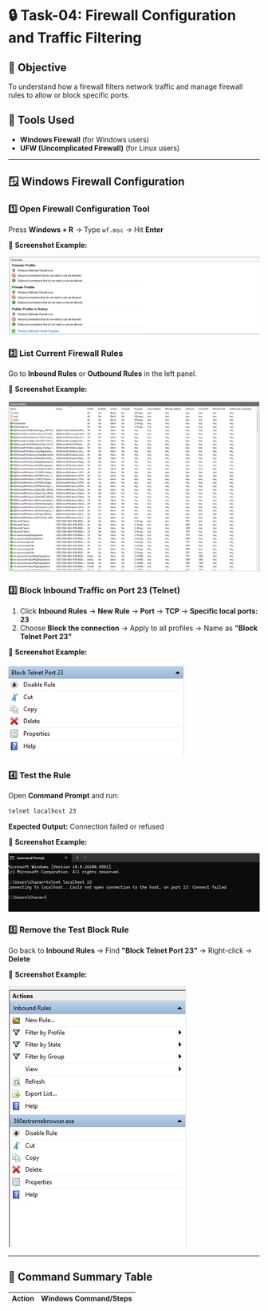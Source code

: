 # 🔒 Task-04: Firewall Configuration and Traffic Filtering

## 🎯 Objective
To understand how a firewall filters network traffic and manage firewall rules to allow or block specific ports.

## 🧰 Tools Used
- **Windows Firewall** (for Windows users)
- **UFW (Uncomplicated Firewall)** (for Linux users)

---

## 🪟 Windows Firewall Configuration

### 1️⃣ Open Firewall Configuration Tool
Press **Windows + R** → Type `wf.msc` → Hit **Enter**

📸 **Screenshot Example:**

![Open Windows Firewall](./screenshots/windows_open_firewall.png)

### 2️⃣ List Current Firewall Rules
Go to **Inbound Rules** or **Outbound Rules** in the left panel.

📸 **Screenshot Example:**

![List Firewall Rules](./screenshots/windows_list_rules.png)

### 3️⃣ Block Inbound Traffic on Port 23 (Telnet)
1. Click **Inbound Rules** → **New Rule** → **Port** → **TCP** → **Specific local ports: 23**
2. Choose **Block the connection** → Apply to all profiles → Name as **"Block Telnet Port 23"**

📸 **Screenshot Example:**

![Block Telnet Port 23](./screenshots/windows_block_telnet.png)

### 4️⃣ Test the Rule
Open **Command Prompt** and run:
```cmd
telnet localhost 23
```

**Expected Output:** Connection failed or refused

📸 **Screenshot Example:**

![Test Block Rule](./screenshots/windows_test_block.png)

### 5️⃣ Remove the Test Block Rule
Go back to **Inbound Rules** → Find **"Block Telnet Port 23"** → Right-click → **Delete**

📸 **Screenshot Example:**

![Remove Block Rule](./screenshots/windows_remove_rule.png)

---

## 🧾 Command Summary Table
| Action | Windows Command/Steps |
|--------|----------------------|
